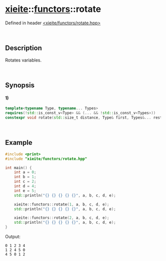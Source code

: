 # [xieite](../../xieite.md)\:\:[functors](../../functors.md)\:\:rotate
Defined in header [<xieite/functors/rotate.hpp>](../../../include/xieite/functors/rotate.hpp)

&nbsp;

## Description
Rotates variables.

&nbsp;

## Synopsis
#### 1)
```cpp
template<typename Type, typename... Types>
requires(!std::is_const_v<Type> && (... && !std::is_const_v<Types>))
constexpr void rotate(std::size_t distance, Type& first, Types&... rest) noexcept;
```

&nbsp;

## Example
```cpp
#include <print>
#include "xieite/functors/rotate.hpp"

int main() {
    int a = 0;
    int b = 1;
    int c = 2;
    int d = 4;
    int e = 5;
    std::println("{} {} {} {} {}", a, b, c, d, e);

    xieite::functors::rotate(1, a, b, c, d, e);
    std::println("{} {} {} {} {}", a, b, c, d, e);

    xieite::functors::rotate(2, a, b, c, d, e);
    std::println("{} {} {} {} {}", a, b, c, d, e);
}
```
Output:
```
0 1 2 3 4
1 2 4 5 0
4 5 0 1 2
```
